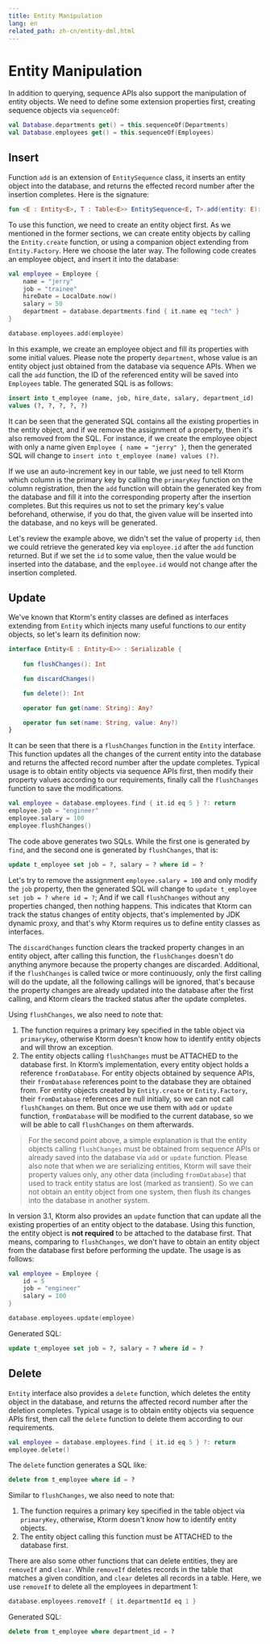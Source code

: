 ```yaml
---
title: Entity Manipulation
lang: en
related_path: zh-cn/entity-dml.html
---
```


# Entity Manipulation

In addition to querying, sequence APIs also support the manipulation of entity objects. We need to define some extension properties first, creating sequence objects via `sequenceOf`: 

```kotlin
val Database.departments get() = this.sequenceOf(Departments)
val Database.employees get() = this.sequenceOf(Employees)
```

## Insert

Function `add` is an extension of `EntitySequence` class, it inserts an entity object into the database, and returns the effected record number after the insertion completes. Here is the signature: 

```kotlin
fun <E : Entity<E>, T : Table<E>> EntitySequence<E, T>.add(entity: E): Int
```

To use this function, we need to create an entity object first. As we mentioned in the former sections, we can create entity objects by calling the `Entity.create` function, or using a companion object extending from `Entity.Factory`. Here we choose the later way. The following code creates an employee object, and insert it into the database: 

```kotlin
val employee = Employee {
    name = "jerry"
    job = "trainee"
    hireDate = LocalDate.now()
    salary = 50
    department = database.departments.find { it.name eq "tech" }
}

database.employees.add(employee)
```

In this example, we create an employee object and fill its properties with some initial values. Please note the property  `department`, whose value is an entity object just obtained from the database via sequence APIs. When we call the `add` function, the ID of the referenced entity will be saved into `Employees` table. The generated SQL is as follows: 

```sql
insert into t_employee (name, job, hire_date, salary, department_id) 
values (?, ?, ?, ?, ?) 
```

It can be seen that the generated SQL contains all the existing properties in the entity object, and if we remove the assignment of a property, then it's also removed from the SQL. For instance, if we create the employee object with only a name given `Employee { name = "jerry" }`, then the generated SQL will change to `insert into t_employee (name) values (?)`. 

If we use an auto-increment key in our table, we just need to tell Ktorm which column is the primary key by calling the `primaryKey` function on the column registration, then the `add` function will obtain the generated key from the database and fill it into the corresponding property after the insertion completes. But this requires us not to set the primary key's value beforehand, otherwise, if you do that, the given value will be inserted into the database, and no keys will be generated. 

Let's review the example above, we didn't set the value of property `id`, then we could retrieve the generated key via `employee.id` after the `add` function returned. But if we set the `id` to some value, then the value would be inserted into the database, and the `employee.id` would not change after the insertion completed.

## Update

We've known that Ktorm's entity classes are defined as interfaces extending from `Entity` which injects many useful functions to our entity objects, so let's learn its definition now: 

```kotlin
interface Entity<E : Entity<E>> : Serializable {
    
    fun flushChanges(): Int

    fun discardChanges()

    fun delete(): Int

    operator fun get(name: String): Any?

    operator fun set(name: String, value: Any?)
}
```

It can be seen that there is a `flushChanges` function in the `Entity` interface. This function updates all the changes of the current entity into the database and returns the affected record number after the update completes. Typical usage is to obtain entity objects via sequence APIs first, then modify their property values according to our requirements, finally call the `flushChanges` function to save the modifications. 

```kotlin
val employee = database.employees.find { it.id eq 5 } ?: return
employee.job = "engineer"
employee.salary = 100
employee.flushChanges()
```

The code above generates two SQLs. While the first one is generated by `find`, and the second one is generated by `flushChanges`, that is: 

```sql
update t_employee set job = ?, salary = ? where id = ? 
```

Let's try to remove the assignment `employee.salary = 100` and only modify the `job` property, then the generated SQL will change to `update t_employee set job = ? where id = ?`; And if we call `flushChanges` without any properties changed, then nothing happens. This indicates that Ktorm can track the status changes of entity objects, that's implemented by JDK dynamic proxy, and that's why Ktorm requires us to define entity classes as interfaces. 

The `discardChanges` function clears the tracked property changes in an entity object, after calling this function, the `flushChanges` doesn't do anything anymore because the property changes are discarded. Additional, if the `flushChanges` is called twice or more continuously, only the first calling will do the update, all the following callings will be ignored, that's because the property changes are already updated into the database after the first calling, and Ktorm clears the tracked status after the update completes. 

Using `flushChanges`, we also need to note that: 

1. The function requires a primary key specified in the table object via `primaryKey`, otherwise Ktorm doesn't know how to identify entity objects and will throw an exception. 
2. The entity objects calling `flushChanges` must be ATTACHED to the database first. In Ktorm’s implementation, every entity object holds a reference `fromDatabase`. For entity objects obtained by sequence APIs, their `fromDatabase` references point to the database they are obtained from. For entity objects created by `Entity.create` or `Entity.Factory`, their `fromDatabase` references are null initially, so we can not call `flushChanges` on them. But once we use them with `add` or `update` function, `fromDatabase` will be modified to the current database, so we will be able to call `flushChanges` on them afterwards.

> For the second point above, a simple explanation is that the entity objects calling `flushChanges` must be obtained from sequence APIs or already saved into the database via `add` or `update` function. Please also note that when we are serializing entities, Ktorm will save their property values only, any other data (including `fromDatabase`) that used to track entity status are lost (marked as transient). So we can not obtain an entity object from one system, then flush its changes into the database in another system.

In version 3.1, Ktorm also provides an `update` function that can update all the existing properties of an entity object to the database. Using this function, the entity object is **not required** to be attached to the database first. That means, comparing to `flushChanges`, we don't have to obtain an entity object from the database first before performing the update. The usage is as follows:

```kotlin
val employee = Employee {
    id = 5
    job = "engineer"
    salary = 100
}

database.employees.update(employee)
```

Generated SQL: 

```sql
update t_employee set job = ?, salary = ? where id = ? 
```

## Delete

`Entity` interface also provides a `delete` function, which deletes the entity object in the database, and returns the affected record number after the deletion completes. Typical usage is to obtain entity objects via sequence APIs first, then call the `delete` function to delete them according to our requirements.

```kotlin
val employee = database.employees.find { it.id eq 5 } ?: return
employee.delete()
```

The `delete` function generates a SQL like: 

```sql
delete from t_employee where id = ? 
```

Similar to `flushChanges`, we also need to note that: 

1. The function requires a primary key specified in the table object via `primaryKey`, otherwise, Ktorm doesn't know how to identify entity objects.
2. The entity object calling this function must be ATTACHED to the database first.

There are also some other functions that can delete entities, they are `removeIf` and `clear`. While `removeIf` deletes records in the table that matches a given condition, and `clear` deletes all records in a table. Here, we use `removeIf` to delete all the employees in department 1: 

```kotlin
database.employees.removeIf { it.departmentId eq 1 }
```

Generated SQL: 

```sql
delete from t_employee where department_id = ?
```

